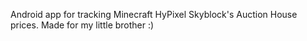 Android app for tracking Minecraft HyPixel Skyblock's Auction House prices. Made for my little brother :)
